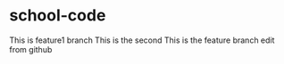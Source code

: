 # school-code
This is feature1 branch
This is the second
This is the feature branch
edit from github
